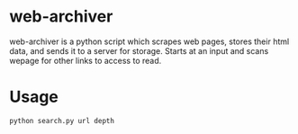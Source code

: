 # web-archiver
web-archiver is a python script which scrapes web pages, stores their html data, and sends it to a server for storage. Starts at an input and scans wepage for other links to access to read. 

# Usage
```
python search.py url depth
```


